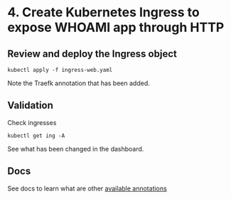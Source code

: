 # 4. Create Kubernetes Ingress to expose WHOAMI app through HTTP

## Review and deploy the Ingress object

```
kubectl apply -f ingress-web.yaml
```

Note the Traefk annotation that has been added.

## Validation

Check ingresses

```
kubectl get ing -A 
```

See what has been changed in the dashboard. 

## Docs

See docs to learn what are other [available annotations](https://doc.traefik.io/traefik/routing/providers/kubernetes-ingress/#annotations) 
